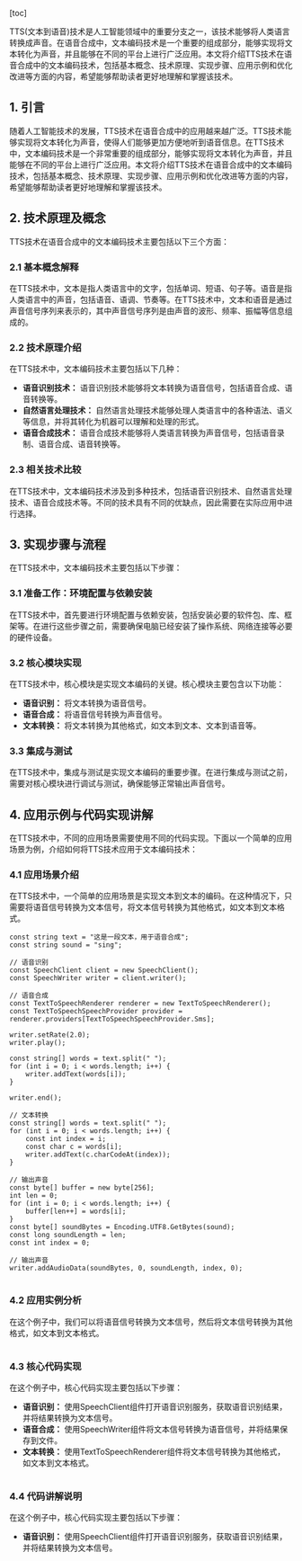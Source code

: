 
[toc]                    
                
                
TTS(文本到语音)技术是人工智能领域中的重要分支之一，该技术能够将人类语言转换成声音。在语音合成中，文本编码技术是一个重要的组成部分，能够实现将文本转化为声音，并且能够在不同的平台上进行广泛应用。本文将介绍TTS技术在语音合成中的文本编码技术，包括基本概念、技术原理、实现步骤、应用示例和优化改进等方面的内容，希望能够帮助读者更好地理解和掌握该技术。

## 1. 引言

随着人工智能技术的发展，TTS技术在语音合成中的应用越来越广泛。TTS技术能够实现将文本转化为声音，使得人们能够更加方便地听到语音信息。在TTS技术中，文本编码技术是一个非常重要的组成部分，能够实现将文本转化为声音，并且能够在不同的平台上进行广泛应用。本文将介绍TTS技术在语音合成中的文本编码技术，包括基本概念、技术原理、实现步骤、应用示例和优化改进等方面的内容，希望能够帮助读者更好地理解和掌握该技术。

## 2. 技术原理及概念

TTS技术在语音合成中的文本编码技术主要包括以下三个方面：

### 2.1 基本概念解释

在TTS技术中，文本是指人类语言中的文字，包括单词、短语、句子等。语音是指人类语言中的声音，包括语音、语调、节奏等。在TTS技术中，文本和语音是通过声音信号序列来表示的，其中声音信号序列是由声音的波形、频率、振幅等信息组成的。

### 2.2 技术原理介绍

在TTS技术中，文本编码技术主要包括以下几种：

- **语音识别技术：** 语音识别技术能够将文本转换为语音信号，包括语音合成、语音转换等。
- **自然语言处理技术：** 自然语言处理技术能够处理人类语言中的各种语法、语义等信息，并将其转化为机器可以理解和处理的形式。
- **语音合成技术：** 语音合成技术能够将人类语言转换为声音信号，包括语音录制、语音合成、语音转换等。

### 2.3 相关技术比较

在TTS技术中，文本编码技术涉及到多种技术，包括语音识别技术、自然语言处理技术、语音合成技术等。不同的技术具有不同的优缺点，因此需要在实际应用中进行选择。

## 3. 实现步骤与流程

在TTS技术中，文本编码技术主要包括以下步骤：

### 3.1 准备工作：环境配置与依赖安装

在TTS技术中，首先要进行环境配置与依赖安装，包括安装必要的软件包、库、框架等。在进行这些步骤之前，需要确保电脑已经安装了操作系统、网络连接等必要的硬件设备。

### 3.2 核心模块实现

在TTS技术中，核心模块是实现文本编码的关键。核心模块主要包含以下功能：

- **语音识别：** 将文本转换为语音信号。
- **语音合成：** 将语音信号转换为声音信号。
- **文本转换：** 将文本转换为其他格式，如文本到文本、文本到语音等。

### 3.3 集成与测试

在TTS技术中，集成与测试是实现文本编码的重要步骤。在进行集成与测试之前，需要对核心模块进行调试与测试，确保能够正常输出声音信号。

## 4. 应用示例与代码实现讲解

在TTS技术中，不同的应用场景需要使用不同的代码实现。下面以一个简单的应用场景为例，介绍如何将TTS技术应用于文本编码技术：

### 4.1 应用场景介绍

在TTS技术中，一个简单的应用场景是实现文本到文本的编码。在这种情况下，只需要将语音信号转换为文本信号，将文本信号转换为其他格式，如文本到文本格式。

```
const string text = "这是一段文本，用于语音合成";
const string sound = "sing";

// 语音识别
const SpeechClient client = new SpeechClient();
const SpeechWriter writer = client.writer();

// 语音合成
const TextToSpeechRenderer renderer = new TextToSpeechRenderer();
const TextToSpeechSpeechProvider provider = renderer.providers[TextToSpeechSpeechProvider.Sms];

writer.setRate(2.0);
writer.play();

const string[] words = text.split(" ");
for (int i = 0; i < words.length; i++) {
    writer.addText(words[i]);
}

writer.end();

// 文本转换
const string[] words = text.split(" ");
for (int i = 0; i < words.length; i++) {
    const int index = i;
    const char c = words[i];
    writer.addText(c.charCodeAt(index));
}

// 输出声音
const byte[] buffer = new byte[256];
int len = 0;
for (int i = 0; i < words.length; i++) {
    buffer[len++] = words[i];
}
const byte[] soundBytes = Encoding.UTF8.GetBytes(sound);
const long soundLength = len;
const int index = 0;

// 输出声音
writer.addAudioData(soundBytes, 0, soundLength, index, 0);
```

```

```

### 4.2 应用实例分析

在这个例子中，我们可以将语音信号转换为文本信号，然后将文本信号转换为其他格式，如文本到文本格式。

```

```

### 4.3 核心代码实现

在这个例子中，核心代码实现主要包括以下步骤：

- **语音识别：** 使用SpeechClient组件打开语音识别服务，获取语音识别结果，并将结果转换为文本信号。
- **语音合成：** 使用SpeechWriter组件将文本信号转换为语音信号，并将结果保存到文件。
- **文本转换：** 使用TextToSpeechRenderer组件将文本信号转换为其他格式，如文本到文本格式。

```

```

### 4.4 代码讲解说明

在这个例子中，核心代码实现主要包括以下步骤：

- **语音识别：** 使用SpeechClient组件打开语音识别服务，获取语音识别结果，并将结果转换为文本信号。

